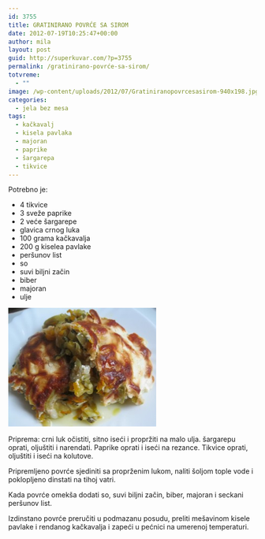 ```yaml
---
id: 3755
title: GRATINIRANO POVRĆE SA SIROM
date: 2012-07-19T10:25:47+00:00
author: mila
layout: post
guid: http://superkuvar.com/?p=3755
permalink: /gratinirano-povrće-sa-sirom/
totvreme:
  - ""
image: /wp-content/uploads/2012/07/Gratiniranopovrcesasirom-940x198.jpg
categories:
  - jela bez mesa
tags:
  - kačkavalj
  - kisela pavlaka
  - majoran
  - paprike
  - šargarepa
  - tikvice
---
```

Potrebno je:

  * 4 tikvice
  * 3 sveže paprike
  * 2 veće šargarepe
  * glavica crnog luka
  * 100 grama kačkavalja
  * 200 g kiselea pavlake
  * peršunov list
  * so
  * suvi biljni začin
  * biber
  * majoran
  * ulje

<img class="alignnone size-medium wp-image-3756" title="Gratiniranopovrcesasirom" src="/wp-content/uploads/2012/07/Gratiniranopovrcesasirom-e1342618407235-300x241.jpg" alt="" width="300" height="241" /> 

Priprema: crni luk očistiti, sitno iseći i propržiti na malo ulja. šargarepu oprati, oljuštiti i narendati. Paprike oprati i iseći na rezance. Tikvice oprati, oljuštiti i iseći na kolutove.

Pripremljeno povrće sjediniti sa proprženim lukom, naliti šoljom tople vode i poklopljeno dinstati na tihoj vatri.

Kada povrće omekša dodati so, suvi biljni začin, biber, majoran i seckani peršunov list.

Izdinstano povrće preručiti u podmazanu posudu, preliti mešavinom kisele pavlake i rendanog kačkavalja i zapeći u pećnici na umerenoj temperaturi.